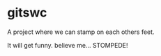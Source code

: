 # gitswc
A project where we can stamp on each others feet.

It will get funny. believe me...
STOMPEDE!

